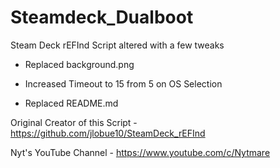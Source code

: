 # Steamdeck_Dualboot
Steam Deck rEFInd Script altered with a few tweaks

- Replaced background.png

- Increased Timeout to 15 from 5 on OS Selection

- Replaced README.md

Original Creator of this Script - https://github.com/jlobue10/SteamDeck_rEFInd

Nyt's YouTube Channel - https://www.youtube.com/c/Nytmare
